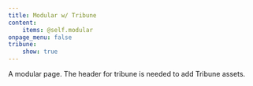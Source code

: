 ```yaml
---
title: Modular w/ Tribune
content:
    items: @self.modular
onpage_menu: false
tribune:
    show: true
---
```

A modular page. The header for tribune is needed to add Tribune assets.